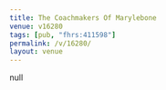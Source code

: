 ```yaml
---
title: The Coachmakers Of Marylebone
venue: v16280
tags: [pub, "fhrs:411598"]
permalink: /v/16280/
layout: venue
---
```

null